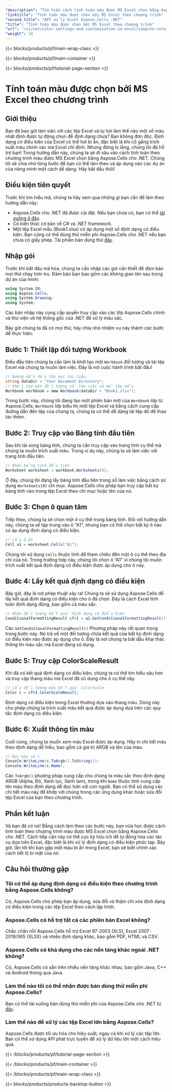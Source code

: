 ```yaml
---
"description": "Tìm hiểu cách tính toán màu được MS Excel chọn bằng Aspose.Cells cho .NET. Thực hiện theo hướng dẫn từng bước này để truy cập màu định dạng có điều kiện của Excel theo chương trình."
"linktitle": "Tính toán màu được chọn bởi MS Excel theo chương trình"
"second_title": "API xử lý Excel Aspose.Cells .NET"
"title": "Tính toán màu được chọn bởi MS Excel theo chương trình"
"url": "/vi/net/color-settings-and-customization-in-excel/compute-color-chosen-by-ms-excel/"
"weight": 10
---
```


{{< blocks/products/pf/main-wrap-class >}}

{{< blocks/products/pf/main-container >}}

{{< blocks/products/pf/tutorial-page-section >}}

# Tính toán màu được chọn bởi MS Excel theo chương trình

## Giới thiệu
Bạn đã bao giờ làm việc với các tệp Excel và tự hỏi làm thế nào một số màu nhất định được tự động chọn để định dạng chưa? Bạn không đơn độc. Định dạng có điều kiện của Excel có thể hơi bí ẩn, đặc biệt là khi cố gắng trích xuất màu chính xác mà Excel chỉ định. Nhưng đừng lo lắng, chúng tôi đã hỗ trợ bạn! Trong hướng dẫn này, chúng ta sẽ đi sâu vào cách tính toán theo chương trình màu được MS Excel chọn bằng Aspose.Cells cho .NET. Chúng tôi sẽ chia nhỏ từng bước để bạn có thể làm theo và áp dụng vào các dự án của riêng mình một cách dễ dàng. Hãy bắt đầu thôi!
## Điều kiện tiên quyết
Trước khi tìm hiểu mã, chúng ta hãy xem qua những gì bạn cần để làm theo hướng dẫn này:
- Aspose.Cells cho .NET đã được cài đặt. Nếu bạn chưa có, bạn có thể [tải xuống ở đây](https://releases.aspose.com/cells/net/).
- Có kiến thức cơ bản về C# và .NET framework.
- Một tệp Excel mẫu (Book1.xlsx) có áp dụng một số định dạng có điều kiện.
Bạn cũng có thể dùng thử miễn phí Aspose.Cells cho .NET nếu bạn chưa có giấy phép. Tải phiên bản dùng thử [đây](https://releases.aspose.com/).
## Nhập gói
Trước khi bắt đầu mã hóa, chúng ta cần nhập các gói cần thiết để đảm bảo mọi thứ chạy trơn tru. Đảm bảo bạn bao gồm các không gian tên sau trong dự án của mình:
```csharp
using System.IO;
using Aspose.Cells;
using System.Drawing;
using System;
```
Các bản nhập này cung cấp quyền truy cập vào các lớp Aspose.Cells chính và thư viện vẽ hệ thống gốc của .NET để xử lý màu sắc.

Bây giờ chúng ta đã có mọi thứ, hãy chia nhỏ nhiệm vụ này thành các bước dễ thực hiện:
## Bước 1: Thiết lập đối tượng Workbook
Điều đầu tiên chúng ta cần làm là khởi tạo một `Workbook` đối tượng và tải tệp Excel mà chúng ta muốn làm việc. Đây là nơi cuộc hành trình bắt đầu!
```csharp
// Đường dẫn đến thư mục tài liệu.
string dataDir = "Your Document Directory";
// Khởi tạo một đối tượng sổ làm việc và mở tệp mẫu
Workbook workbook = new Workbook(dataDir + "Book1.xlsx");
```
Trong bước này, chúng tôi đang tạo một phiên bản mới của `Workbook` lớp từ Aspose.Cells. `Workbook` lớp biểu thị một tệp Excel và bằng cách cung cấp đường dẫn đến tệp của chúng ta, chúng ta có thể dễ dàng tải tệp đó để thao tác thêm.
## Bước 2: Truy cập vào Bảng tính đầu tiên
Sau khi tải xong bảng tính, chúng ta cần truy cập vào trang tính cụ thể mà chúng ta muốn trích xuất màu. Trong ví dụ này, chúng ta sẽ làm việc với trang tính đầu tiên.
```csharp
// Nhận bảng tính đầu tiên
Worksheet worksheet = workbook.Worksheets[0];
```
Ở đây, chúng tôi đang lấy bảng tính đầu tiên trong sổ làm việc bằng cách sử dụng `Worksheets[0]` chỉ mục. Aspose.Cells cho phép bạn truy cập bất kỳ bảng tính nào trong tệp Excel theo chỉ mục hoặc tên của nó.
## Bước 3: Chọn ô quan tâm
Tiếp theo, chúng ta sẽ chọn một ô cụ thể trong bảng tính. Đối với hướng dẫn này, chúng ta sẽ tập trung vào ô "A1", nhưng bạn có thể chọn bất kỳ ô nào có áp dụng định dạng có điều kiện.
```csharp
// Lấy ô A1
Cell a1 = worksheet.Cells["A1"];
```
Chúng tôi sử dụng `Cells` thuộc tính để tham chiếu đến một ô cụ thể theo địa chỉ của nó. Trong trường hợp này, chúng tôi chọn ô “A1” vì chúng tôi muốn trích xuất kết quả định dạng có điều kiện được áp dụng cho ô này.
## Bước 4: Lấy kết quả định dạng có điều kiện
Bây giờ, đây là nơi phép thuật xảy ra! Chúng ta sẽ sử dụng Aspose.Cells để lấy kết quả định dạng có điều kiện cho ô đã chọn. Đây là cách Excel tính toán định dạng động, bao gồm cả màu sắc.
```csharp
// Nhận đối tượng kết quả định dạng có điều kiện
ConditionalFormattingResult cfr1 = a1.GetConditionalFormattingResult();
```
Các `GetConditionalFormattingResult()` Phương pháp này rất quan trọng trong bước này. Nó trả về một đối tượng chứa kết quả của bất kỳ định dạng có điều kiện nào được áp dụng cho ô. Đây là nơi chúng ta bắt đầu khai thác thông tin màu sắc mà Excel đang sử dụng.
## Bước 5: Truy cập ColorScaleResult
Khi đã có kết quả định dạng có điều kiện, chúng ta có thể tìm hiểu sâu hơn và truy cập thang màu mà Excel đã sử dụng cho ô cụ thể này.
```csharp
// Lấy đối tượng màu kết quả ColorScale
Color c = cfr1.ColorScaleResult;
```
Định dạng có điều kiện trong Excel thường dựa vào thang màu. Dòng này cho phép chúng ta trích xuất màu kết quả được áp dụng dựa trên các quy tắc định dạng có điều kiện.
## Bước 6: Xuất thông tin màu
Cuối cùng, chúng ta muốn xem màu Excel được áp dụng. Hãy in chi tiết màu theo định dạng dễ hiểu, bao gồm cả giá trị ARGB và tên của màu.
```csharp
// Đọc màu sắc
Console.WriteLine(c.ToArgb().ToString());
Console.WriteLine(c.Name);
```
Các `ToArgb()` phương pháp cung cấp cho chúng ta màu sắc theo định dạng ARGB (Alpha, Đỏ, Xanh lục, Xanh lam), trong khi `Name` thuộc tính cung cấp tên màu theo định dạng dễ đọc hơn với con người. Bạn có thể sử dụng các chi tiết màu này để khớp với chúng trong các ứng dụng khác hoặc sửa đổi tệp Excel của bạn theo chương trình.

## Phần kết luận
Và bạn đã có nó! Bằng cách làm theo các bước này, bạn vừa học được cách tính toán theo chương trình màu được MS Excel chọn bằng Aspose.Cells cho .NET. Cách tiếp cận này có thể cực kỳ hữu ích để tự động hóa các tác vụ dựa trên Excel, đặc biệt là khi xử lý định dạng có điều kiện phức tạp. Bây giờ, lần tới khi bạn gặp một màu bí ẩn trong Excel, bạn sẽ biết chính xác cách tiết lộ bí mật của nó.
## Câu hỏi thường gặp
### Tôi có thể áp dụng định dạng có điều kiện theo chương trình bằng Aspose.Cells không?
Có, Aspose.Cells cho phép bạn áp dụng, sửa đổi và thậm chí xóa định dạng có điều kiện trong các tệp Excel theo cách lập trình.
### Aspose.Cells có hỗ trợ tất cả các phiên bản Excel không?
Chắc chắn rồi! Aspose.Cells hỗ trợ Excel 97-2003 (XLS), Excel 2007-2019/365 (XLSX) và nhiều định dạng khác, bao gồm PDF, HTML và CSV.
### Aspose.Cells có khả dụng cho các nền tảng khác ngoài .NET không?
Có, Aspose.Cells có sẵn trên nhiều nền tảng khác nhau, bao gồm Java, C++ và Android thông qua Java.
### Làm thế nào tôi có thể nhận được bản dùng thử miễn phí Aspose.Cells?
Bạn có thể tải xuống bản dùng thử miễn phí của Aspose.Cells cho .NET từ [đây](https://releases.aspose.com/).
### Làm thế nào để xử lý các tệp Excel lớn bằng Aspose.Cells?
Aspose.Cells được tối ưu hóa cho hiệu suất, ngay cả khi xử lý các tệp lớn. Bạn có thể sử dụng API phát trực tuyến để xử lý dữ liệu lớn một cách hiệu quả.

{{< /blocks/products/pf/tutorial-page-section >}}

{{< /blocks/products/pf/main-container >}}

{{< /blocks/products/pf/main-wrap-class >}}

{{< blocks/products/products-backtop-button >}}
